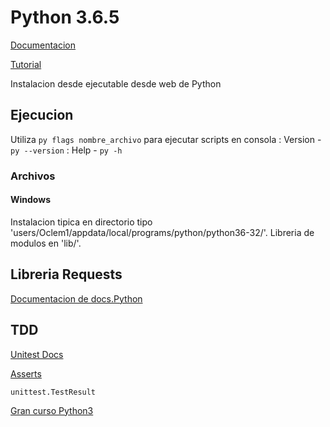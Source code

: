 # Python 3.6.5

[Documentacion](https://docs.python.org/3.6/index.html)

[Tutorial](https://docs.python.org/3.6/tutorial/index.html)



Instalacion desde ejecutable desde web de Python

## Ejecucion
Utiliza `py flags nombre_archivo` para ejecutar scripts en consola
	: Version - `py --version`
	: Help - `py -h`


### Archivos

#### Windows

Instalacion tipica en directorio tipo 'users/Oclem1/appdata/local/programs/python/python36-32/'.
Libreria de modulos en 'lib/'.


## Libreria Requests

[Documentacion de docs.Python](http://docs.python-requests.org/es/latest/user/quickstart.html#realizar-un-peticion)


## TDD

[Unitest Docs](https://docs.python.org/3/library/unittest.html)

[Asserts](https://docs.python.org/3/library/unittest.html#classes-and-functions)

`unittest.TestResult`

[Gran curso Python3](http://www.diveintopython3.net/table-of-contents.html#your-first-python-program)




